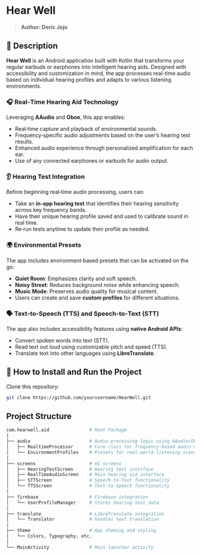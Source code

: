 # Hear Well
> **Author: Deric Jojo**

## 📄 Description
**Hear Well** is an Android application built with Kotlin that transforms your regular earbuds or earphones into intelligent hearing aids. Designed with accessibility and customization in mind, the app processes real-time audio based on individual hearing profiles and adapts to various listening environments.

### 🎧 Real‑Time Hearing Aid Technology
Leveraging **AAudio** and **Oboe**, this app enables:
- Real‑time capture and playback of environmental sounds.
- Frequency‑specific audio adjustments based on the user’s hearing test results.
- Enhanced audio experience through personalized amplification for each ear.
- Use of any connected earphones or earbuds for audio output.

### 👂 Hearing Test Integration
Before beginning real‑time audio processing, users can:
- Take an **in‑app hearing test** that identifies their hearing sensitivity across key frequency bands.
- Have their unique hearing profile saved and used to calibrate sound in real time.
- Re‑run tests anytime to update their profile as needed.

### 🌍 Environmental Presets
The app includes environment‑based presets that can be activated on the go:
- **Quiet Room**: Emphasizes clarity and soft speech.
- **Noisy Street**: Reduces background noise while enhancing speech.
- **Music Mode**: Preserves audio quality for musical content.
- Users can create and save **custom profiles** for different situations.

### 🗣️ Text‑to‑Speech (TTS) and Speech‑to‑Text (STT)
The app also includes accessibility features using **native Android APIs**:
- Convert spoken words into text (STT).
- Read text out loud using customizable pitch and speed (TTS).
- Translate text into other languages using **LibreTranslate**.

## 🔨 How to Install and Run the Project
Clone this repository:
```bash
git clone https://github.com/yourusername/HearWell.git
```
## Project Structure
```bash
com.hearwell.aid               # Root Package
|
├── audio                      # Audio processing logic using AAudio/Oboe
│   ├── RealtimeProcessor      # Core class for frequency‑based audio manipulation
│   └── EnvironmentProfiles    # Presets for real‑world listening scenarios
|
├── screens                    # UI screens
│   ├── HearingTestScreen      # Hearing test interface
│   ├── RealTimeAudioScreen    # Main hearing aid interface
│   ├── STTScreen              # Speech‑to‑Text functionality
│   └── TTSScreen              # Text‑to‑Speech functionality
|
├── firebase                   # Firebase integration
│   └── UserProfileManager     # Stores hearing test data
|
├── translate                  # LibreTranslate integration
│   └── Translator             # Handles text translation
|
├── theme                      # App theming and styling
│   └── Colors, Typography, etc.
|
└── MainActivity               # Main launcher activity
```
